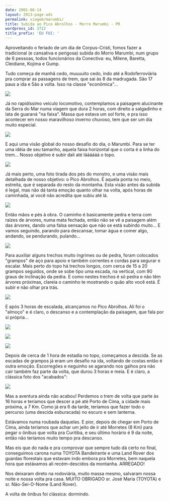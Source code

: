 ```yaml
---
date: 2001-06-14
layout: 2013-page-ads
permalink: viagem/marumbi/
title: Subida ao Pico Abrolhos - Morro Marumbi - PR
wordpress_id: 3722
title_prefix: 'EU FUI: '
---
```


Aproveitando o feriado de um dia de Corpus-Cristi, fomos fazer a tradicional (e cansativa e perigosa) subida do Morro Marumbi, num grupo de 6 pessoas, todos funcionários da Conectiva: eu, Milene, Baretta, Cleidiane, Kojima e Gump.

Tudo começa de manhã cedo, muuuuito cedo, indo até a Rodoferroviária pra comprar as passagens de trem, que sai às 8 da madrugada. São 17 paus a ida e 5ão a volta. Isso na classe "econômica"...

![](http://aurelio.net/img/viagem/marumbi/marumbi01.jpg)

Já no rapidíssimo veículo locomotivo, contemplamos a paisagem alucinante da Serra do Mar numa viagem que dura 2 horas, com direito a salgadinho e lata de guaraná "na faixa". Massa que estava um sol forte, e pra isso acontecer em nosso maravilhoso inverno chuvoso, tem que ser um dia muito especial.

![](http://aurelio.net/img/viagem/marumbi/marumbi03.jpg)

E aqui uma visão global do nosso desafio do dia, o Marumbi. Para se ter uma idéia de seu tamanho, aquela faixa horizontal que o corta é a linha do trem... Nosso objetivo é subir dali até láááááá o topo.

![](http://aurelio.net/img/viagem/marumbi/marumbi02.jpg)

Já mais perto, uma foto tirada dos pés do monstro, e uma visão mais detalhada de nosso objetivo: o Pico Abrolhos. É aquela ponta no meio, estreita, que é separada do resto da montanha. Esta visão antes da subida é legal, mas não dá tanta emoção quanto olhar na volta, após horas de caminhada, aí você não acredita que subiu até lá.

![](http://aurelio.net/img/viagem/marumbi/marumbi05.jpg)

Então mãos e pés à obra. O caminho é basicamente pedra e terra com raízes de árvores, numa mata fechada, então não se vê a paisagem além das árvores, dando uma falsa sensação que não se está subindo muito... E vamos seguindo, parando para descansar, tomar água e comer algo, andando, se pendurando, pulando...

![](http://aurelio.net/img/viagem/marumbi/marumbi06.jpg)

Para auxiliar alguns trechos muito íngrimes ou de pedra, foram colocados "grampos" de aço para apoio e também correntes e cordas para segurar e escalar. Mais perto do topo há trechos longos, com cerca de 15 a 20 grampos seguidos, onde se sobe tipo uma escada, na vertical, com 90 graus de inclinação da pedra. E como nestes trechos é só pedra e não têm árvores próximas, clareia o caminho te mostrando o quão alto você está. É subir e não olhar pra trás.

![](http://aurelio.net/img/viagem/marumbi/marumbi07.jpg)

E após 3 horas de escalada, alcançamos no Pico Abrolhos. Ali foi o "almoço" e é claro, o descanso e a contemplação da paisagem, que fala por si própria...

![](http://aurelio.net/img/viagem/marumbi/marumbi09.jpg)

![](http://aurelio.net/img/viagem/marumbi/marumbi11.jpg)

![](http://aurelio.net/img/viagem/marumbi/marumbi12.jpg)

Depois de cerca de 1 hora de estadia no topo, começamos a descida. Se as escadas de grampos já eram um desafio na ida, voltando de costas então é outra emoção. Escorregões e neguinho se agarando nos galhos pra não cair também faz parte da volta, que durou 3 horas e meia. E é claro, a clássica foto dos "acabados":

![](http://aurelio.net/img/viagem/marumbi/marumbi13.jpg)

Mas a aventura ainda não acabou! Perdemos o trem de volta que parte às 16 horas e teríamos que descer a pé até Porto de Cima, a cidade mais próxima, a 7 Km. Como já era 6 da tarde, teríamos que fazer todo o percurso (uma descida esburacada) no escuro e sem lanterna.

Estávamos numa roubada daquelas. E pior, depois de chegar em Porto de Cima, ainda teríamos que achar um jeito de ir até Morretes (8 Km) para pegar o ônibus que volta pra Curitiba, e seu último horário é 9 da noite, então não teríamos muito tempo pra descanso.

Mas eis que do nada e pra comprovar que sempre tudo dá certo no final, conseguimos carona numa TOYOTA Bandeirante e uma Land Rover dos guardas florestais que estavam indo embora pra Morretes, bem naquela hora que estávamos ali recém-descidos da montanha. ARREGADO!

Nos deixaram direto na rodoviária, muito massa mesmo, salvaram nossa noite e nossa volta pra casa. MUITO OBRIGADO sr. José Maria (TOYOTA) e sr. Não-Sei-O-Nome (Land Rover).

A volta de ônibus foi clássica: dormindo.
